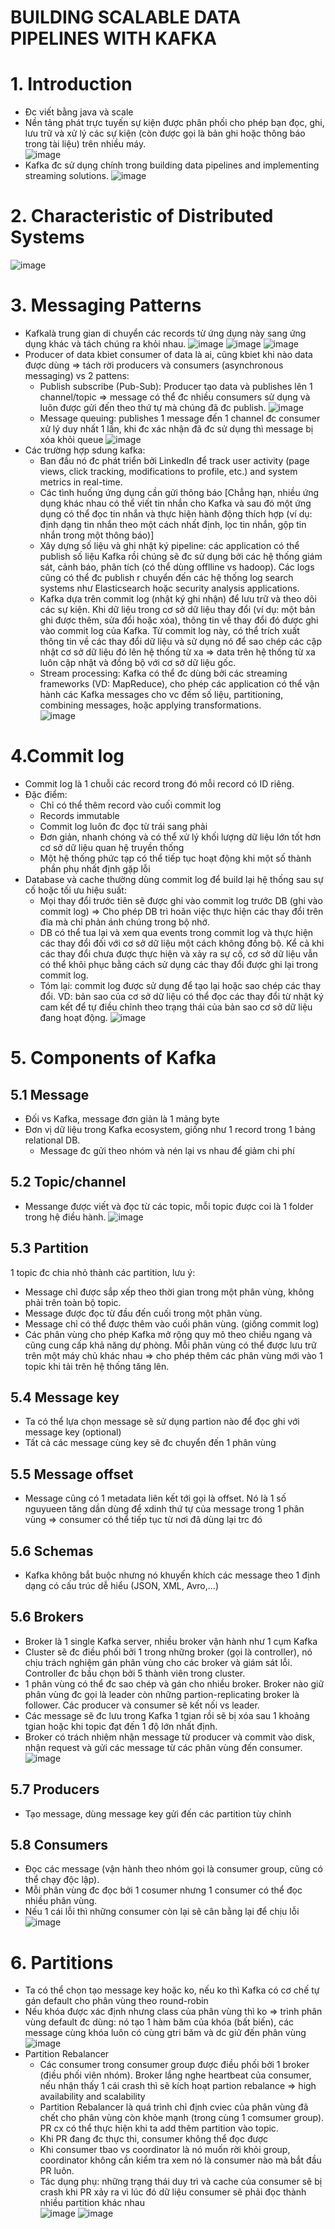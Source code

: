 # BUILDING SCALABLE DATA PIPELINES WITH KAFKA
# 1. Introduction
- Đc viết bằng java và scale
- Nền tảng phát trực tuyến sự kiện được phân phối cho phép bạn đọc, ghi, lưu trữ và xử lý các sự kiện (còn được gọi là bản ghi hoặc thông báo trong tài liệu) trên nhiều máy.  
![image](https://github.com/namdeptrai1102/DE_internship/assets/109681639/4652bf80-2032-4bf1-b874-858a6822d7b7)
- Kafka đc sử dụng chính trong building data pipelines and implementing streaming solutions.
![image](https://github.com/namdeptrai1102/DE_internship/assets/109681639/7aba2bb7-b42a-4169-8ce1-7b391c058aff)
# 2. Characteristic of Distributed Systems
![image](https://github.com/namdeptrai1102/DE_internship/assets/109681639/33097ffd-401e-46d6-bf6f-5bdd0b57b8fc)
# 3. Messaging Patterns
- Kafkalà trung gian di chuyển các records từ ứng dụng này sang ứng dụng khác và tách chúng ra khỏi nhau.
![image](https://github.com/namdeptrai1102/DE_internship/assets/109681639/e4726783-1ef9-4f56-9107-b913b7ad9dcb)
![image](https://github.com/namdeptrai1102/DE_internship/assets/109681639/3aacb7ce-7842-4e5a-a942-ce600aa54076)
![image](https://github.com/namdeptrai1102/DE_internship/assets/109681639/ed4cbf41-a518-43bb-8c83-2e82e2ddfb8c)
- Producer of data kbiet consumer of data là ai, cũng kbiet khi nào data được dùng => tách rời producers và consumers (asynchronous messaging) vs 2 pattens:
  - Publish subscribe (Pub-Sub): Producer tạo data và publishes lên 1 channel/topic => message có thể đc nhiều consumers sử dụng và luôn được gửi đến theo thứ tự mà chúng đã đc publish.  ![image](https://github.com/namdeptrai1102/DE_internship/assets/109681639/f2a960fe-4e2f-4f92-a9e9-579ba23bf763)
  - Message queuing: publishes 1 message đến 1 channel đc consumer xử lý duy nhất 1 lần, khi đc xác nhận đã đc sử dụng thì message bị xóa khỏi queue  ![image](https://github.com/namdeptrai1102/DE_internship/assets/109681639/30729308-db34-4759-bf41-6b8051f77045)
- Các trường hợp sdung kafka:
  - Ban đầu nó đc phát triển bởi LinkedIn để track user activity (page views, click tracking, modifications to profile, etc.) and system metrics in real-time.
  - Các tình huống ứng dụng cần gửi thông báo [Chẳng hạn, nhiều ứng dụng khác nhau có thể viết tin nhắn cho Kafka và sau đó một ứng dụng có thể đọc tin nhắn và thực hiện hành động thích hợp (ví dụ: định dạng tin nhắn theo một cách nhất định, lọc tin nhắn, gộp tin nhắn trong một thông báo)]
  - Xây dựng số liệu và ghi nhật ký pipeline: các application có thể publish số liệu Kafka rồi chúng sẽ đc sử dụng bởi các hệ thống giám sát, cảnh báo, phân tích (có thể dùng offlline vs hadoop). Các logs cũng có thể đc publish r chuyển đến các hệ thống log search systems như Elasticsearch hoặc security analysis applications.
  - Kafka dựa trên commit log (nhật ký ghi nhận) để lưu trữ và theo dõi các sự kiện. Khi dữ liệu trong cơ sở dữ liệu thay đổi (ví dụ: một bản ghi được thêm, sửa đổi hoặc xóa), thông tin về thay đổi đó được ghi vào commit log của Kafka. Từ commit log này, có thể trích xuất thông tin về các thay đổi dữ liệu và sử dụng nó để sao chép các cập nhật cơ sở dữ liệu đó lên hệ thống từ xa => data trên hệ thống từ xa luôn cập nhật và đồng bộ với cơ sở dữ liệu gốc.
  - Stream processing: Kafka có thể đc dùng bởi các streaming frameworks (VD: MapReduce), cho phép các application có thể vận hành các Kafka messages cho vc đếm số liệu, partitioning, combining messages, hoặc applying transformations.  
![image](https://github.com/namdeptrai1102/DE_internship/assets/109681639/d87b5b79-24ac-4800-8c69-5c340f4f0bef)
# 4.Commit log
- Commit log là 1 chuỗi các record trong đó mỗi record có ID riêng.
- Đặc điểm:
  - Chỉ có thể thêm record vào cuối commit log
  - Records immutable
  - Commit log luôn đc đọc từ trái sang phải
  - Đơn giản, nhanh chóng và có thể xử lý khối lượng dữ liệu lớn tốt hơn cơ sở dữ liệu quan hệ truyền thống
  - Một hệ thống phức tạp có thể tiếp tục hoạt động khi một số thành phần phụ nhất định gặp lỗi
- Database và cache thường dùng commit log để build lại hệ thống sau sự cố hoặc tối ưu hiệu suất:
  - Mọi thay đổi trước tiên sẽ được ghi vào commit log trước DB (ghi vào commit log) => Cho phép DB trì hoãn việc thực hiện các thay đổi trên đĩa mà chỉ phản ánh chúng trong bộ nhớ.
  - DB có thể tua lại và xem qua events trong commit log và thực hiện các thay đổi đối với cơ sở dữ liệu một cách không đồng bộ. Kể cả khi các thay đổi chưa được thực hiện và xảy ra sự cố, cơ sở dữ liệu vẫn có thể khôi phục bằng cách sử dụng các thay đổi được ghi lại trong commit log.
  - Tóm lại: commit log được sử dụng để tạo lại hoặc sao chép các thay đổi. VD: bản sao của cơ sở dữ liệu có thể đọc các thay đổi từ nhật ký cam kết để tự điều chỉnh theo trạng thái của bản sao cơ sở dữ liệu đang hoạt động.
![image](https://github.com/namdeptrai1102/DE_internship/assets/109681639/0e4521a3-fef4-434e-ae0f-57026b9d1096)
# 5. Components of Kafka
## 5.1 Message
- Đối vs Kafka, message đơn giản là 1 mảng byte
- Đơn vị dữ liệu trong Kafka ecosystem, giống như 1 record trong 1 bảng relational DB.
  - Message đc gửi theo nhóm và nén lại vs nhau để giảm chi phí
## 5.2 Topic/channel
- Messange được viết và đọc từ các topic, mỗi topic được coi là 1 folder trong hệ điều hành.
  ![image](https://github.com/namdeptrai1102/DE_internship/assets/109681639/9e76ea9c-b1ac-4c48-8424-b4f367b28c94)
## 5.3 Partition
1 topic đc chia nhỏ thành các partition, lưu ý:
- Message chỉ được sắp xếp theo thời gian trong một phân vùng, không phải trên toàn bộ topic.
- Message được đọc từ đầu đến cuối trong một phân vùng.
- Message chỉ có thể được thêm vào cuối phân vùng. (giống commit log)
- Các phân vùng cho phép Kafka mở rộng quy mô theo chiều ngang và cũng cung cấp khả năng dự phòng. Mỗi phân vùng có thể được lưu trữ trên một máy chủ khác nhau => cho phép thêm các phân vùng mới vào 1 topic khi tải trên hệ thống tăng lên.
## 5.4 Message key
- Ta có thể lựa chọn message sẽ sử dụng partion nào để đọc ghi với message key (optional)
- Tất cả các message cùng key sẽ đc chuyển đến 1 phân vùng
## 5.5 Message offset
- Message cũng có 1 metadata liên kết tới gọi là offset. Nó là 1 số nguyueen tăng dần dùng để xdinh thứ tự của message trong 1 phân vùng => consumer có thể tiếp tục từ nơi đã dùng lại trc đó
## 5.6 Schemas
- Kafka không bắt buộc nhưng nó khuyến khích các message theo 1 định dạng có cấu trúc dễ hiểu (JSON, XML, Avro,...)
## 5.6 Brokers
- Broker là 1 single Kafka server, nhiều broker vận hành như 1 cụm Kafka
- Cluster sẽ đc điều phối bởi 1 trong những broker (gọi là controller), nó chịu trách nghiệm gán phân vùng cho các broker và giám sát lỗi. Controller đc bầu chọn bởi 5 thành viên trong cluster.
- 1 phân vùng có thể đc sao chép và gán cho nhiều broker. Broker nào giữ phân vùng đc gọi là leader còn những partion-replicating broker là follower. Các producer và consumer sẽ kết nối vs leader.
- Các message sẽ đc lưu trong Kafka 1 tgian rồi sẽ bị xóa sau 1 khoảng tgian hoặc khi topic đạt đến 1 độ lớn nhất định.
- Broker có trách nhiệm nhận message từ producer và commit vào disk, nhận request và gửi các message từ các phân vùng đến consumer.
![image](https://github.com/namdeptrai1102/DE_internship/assets/109681639/6bd3fcac-7b3c-4e2a-aa7f-ef16f9da58bf)
## 5.7 Producers
- Tạo message, dùng message key gửi đến các partition tùy chỉnh
## 5.8 Consumers
- Đọc các message (vận hành theo nhóm gọi là consumer group, cũng có thể chạy độc lập).
- Mỗi phân vùng đc đọc bởi 1 cosumer nhưng 1 consumer có thể đọc nhiều phân vùng.
- Nếu 1 cái lỗi thì những consumer còn lại sẽ cân bằng lại để chịu lỗi  
![image](https://github.com/namdeptrai1102/DE_internship/assets/109681639/2a0e4520-2a87-4e0d-9cbf-6f87da0162b6)
# 6. Partitions
- Ta có thể chọn tạo message key hoặc ko, nếu ko thì Kafka có cơ chế tự gán default cho phân vùng theo round-robin
- Nếu khóa được xác định nhưng class của phân vùng thì ko => trình phân vùng default đc dùng: nó tạo 1 hàm băm của khóa (bất biến), các message cùng khóa luôn có cùng gtri băm và dc giử đến phân vùng
![image](https://github.com/namdeptrai1102/DE_internship/assets/109681639/7c3f472f-b496-49dd-b016-8b35a5a5d756)
- Partition Rebalancer
  - Các consumer trong consumer group được điều phối bởi 1 broker (điều phối viên nhóm). Broker lắng nghe heartbeat của consumer, nếu nhận thấy 1 cái crash thì sẽ kích hoạt partion rebalance => high availability and scalability
  - Partition Rebalancer là quá trình chỉ định cviec của phân vùng đã chết cho phân vùng còn khỏe mạnh (trong cùng 1 comsumer group). PR cx có thể thực hiện khi ta add thêm partition vào topic.
  - Khi PR đang đc thực thi, consumer không thể đọc được
  - Khi consumer tbao vs coordinator là nó muốn rời khỏi group, coordinator không cần kiểm tra xem nó là consumer nào mà bắt đầu PR luôn.
  - Tác dụng phụ: những trạng thái duy trì và cache của consumer sẽ bị crash khi PR xảy ra vì lúc đó dữ liệu consumer sẽ phải đọc thành nhiều partition khác nhau  
![image](https://github.com/namdeptrai1102/DE_internship/assets/109681639/00305974-3473-4b74-85ea-651b288d9598)
![image](https://github.com/namdeptrai1102/DE_internship/assets/109681639/28f7fccb-9535-43af-a19c-845f12023af6)
